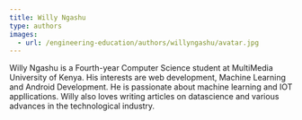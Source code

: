 ```yaml
---
title: Willy Ngashu
type: authors
images:
  - url: /engineering-education/authors/willyngashu/avatar.jpg 
---
```

Willy Ngashu is a Fourth-year Computer Science student at MultiMedia University of Kenya. His interests are web development, Machine Learning and Android Development. He is passionate about machine learning and IOT appllications. Willy also loves writing articles on datascience and various advances in the technological industry.
